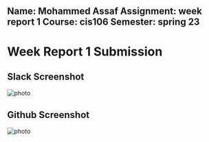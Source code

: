 Name: Mohammed Assaf
Assignment: week report 1
Course: cis106
Semester: spring 23
---

# Week Report 1 Submission

## Slack Screenshot
![photo](Slack.png)

## Github Screenshot
![photo](Github.png)
